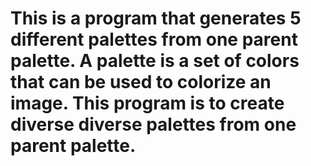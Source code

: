 # This is a program that generates 5 different palettes from one parent palette. A palette is a set of colors that can be used to colorize an image. This program is to create diverse diverse palettes from one parent palette.
